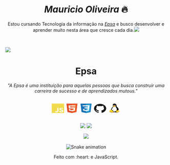 

<div>
  <h1 align="center"><i>Mauricio Oliveira</i></a> 🔥</h1>
  <p align="center">Estou cursando Tecnologia da informação na  <a href="https:www.epsa.com.br/"><i>Epsa</i></a> e busco desenvolver e aprender muito nesta área que cresce cada dia.<img height="150em" src="https://br.freepik.com/fotos-gratis/cidade-inteligente-futurista-com-tecnologia-de-rede-global-5g_13463111.htm#query=tecnologia&position=5&from_view=keyword   "/></a>
    
  </a><br>
  
</div>
<img height="150em" src="https://github-readme-stats.vercel.app/api?username=Olivermauricio&count_private=true&include_all_commits=true&show_icons=true&theme=dracula&hide_border=false&show_owner=true"/>
 <h1 align="center"> 
  Epsa
</h1>

<p align="center"><i>"A Epsa é uma instituição para aquelas pessoas que busca construir uma carreira de sucesso e de aprendizados mutous."</i></p>

<div align="center">
  </a>
</div>


<div align="center" valign="top"><br>
  
  <img align="center" alt="Js" height="30" width="40" src="https://raw.githubusercontent.com/devicons/devicon/master/icons/javascript/javascript-plain.svg">
  <img align="center" alt="HTML" height="30" width="40" src="https://raw.githubusercontent.com/devicons/devicon/master/icons/html5/html5-original.svg">
  <img align="center" alt="CSS" height="30" width="40" src="https://raw.githubusercontent.com/devicons/devicon/master/icons/css3/css3-original.svg">
  
 <img align="center" alt="github" height="30" width="40" src="https://raw.githubusercontent.com/devicons/devicon/master/icons/github/github-original.svg"> 
  <img align="center" alt="linux" height="30" width="40" src="https://raw.githubusercontent.com/devicons/devicon/master/icons/linux/linux-original.svg">
</div><br>

<div align="center">
  
  <a href="https://www.instagram.com/Mauricio_oliver1/" target="_blank"><img src="https://img.shields.io/badge/-Instagram-%23E4405F?style=for-the-badge&logo=instagram&logoColor=white" target="_blank"></a>
  <a href="https://www.facebook.com/pr.Mauriciooliveira" target="_blank"><img src="https://img.shields.io/badge/Facebook-1877F2?style=for-the-badge&logo=facebook&logoColor=white" target="_blank"></a> 
   
  <a href="mailto:mauriciosantosolive@gmail.com"><img src="https://img.shields.io/badge/-Gmail-%23333?style=for-the-badge&logo=gmail&logoColor=white" target="_blank"></a>
</div>

<div align="center">
  
  ![Snake animation](https://github.com/danielbped/danielbped/blob/output/github-contribution-grid-snake.svg)
  
</div>

<div align="center">
  <p>Feito com :heart: e JavaScript.</p>
</div>


